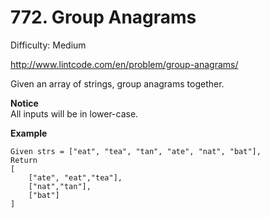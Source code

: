 # 772. Group Anagrams

Difficulty: Medium

http://www.lintcode.com/en/problem/group-anagrams/

Given an array of strings, group anagrams together.

**Notice**  
All inputs will be in lower-case.

**Example**  
```
Given strs = ["eat", "tea", "tan", "ate", "nat", "bat"],
Return 
[
    ["ate", "eat","tea"],
    ["nat","tan"],
    ["bat"]
]
```
